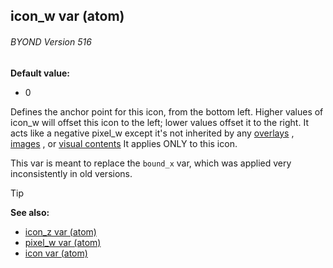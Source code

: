 ## icon_w var (atom) 
###### BYOND Version 516

<!-- -->
**Default value:**
+   0


Defines the anchor point for this icon, from the bottom left.
Higher values of icon_w will offset this icon to the left; lower values
offset it to the right. It acts like a negative pixel_w except it\'s not
inherited by any [overlays](/ref/atom/var/overlays.md) , [images](/ref/image.md) , or
[visual contents](/ref/atom/var/vis_contents.md)  It applies ONLY to this
icon. 

This var is meant to replace the `bound_x` var, which was
applied very inconsistently in old versions.

> [!TIP] 
> **See also:**
> +   [icon_z var (atom)](/ref/atom/var/icon_z.md) 
> +   [pixel_w var (atom)](/ref/atom/var/pixel_w.md) 
> +   [icon var (atom)](/ref/atom/var/icon.md) 